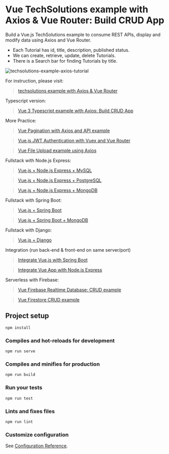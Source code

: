 # Vue TechSolutions example with Axios & Vue Router: Build CRUD App

Build a Vue.js TechSolutions example to consume REST APIs, display and modify data using Axios and Vue Router.

- Each Tutorial has id, title, description, published status.
- We can create, retrieve, update, delete Tutorials.
- There is a Search bar for finding Tutorials by title.

![techsolutions-example-axios-tutorial](techsolutions-example-axios-tutorial.png)

For instruction, please visit:

> [techsolutions example with Axios & Vue Router](https://bezkoder.com/techsolutions/)

Typescript version:

> [Vue 3 Typescript example with Axios: Build CRUD App](https://bezkoder.com/vue-3-typescript-axios/)

More Practice:

> [Vue Pagination with Axios and API example](https://bezkoder.com/vue-pagination-axios/)

> [Vue.js JWT Authentication with Vuex and Vue Router](https://bezkoder.com/jwt-vue-vuex-authentication/)

> [Vue File Upload example using Axios](https://bezkoder.com/vue-axios-file-upload/)

Fullstack with Node.js Express:

> [Vue.js + Node.js Express + MySQL](https://bezkoder.com/vue-js-node-js-express-mysql-crud-example/)

> [Vue.js + Node.js Express + PostgreSQL](https://bezkoder.com/vue-node-express-postgresql/)

> [Vue.js + Node.js Express + MongoDB](https://bezkoder.com/vue-node-express-mongodb-mevn-crud/)

Fullstack with Spring Boot:

> [Vue.js + Spring Boot](https://bezkoder.com/spring-boot-vue-js-crud-example/)

> [Vue.js + Spring Boot + MongoDB](https://bezkoder.com/spring-boot-vue-mongodb/)

Fullstack with Django:

> [Vue.js + Django](https://bezkoder.com/django-vue-js-rest-framework/)

Integration (run back-end & front-end on same server/port)

> [Integrate Vue.js with Spring Boot](https://bezkoder.com/integrate-vue-spring-boot/)

> [Integrate Vue App with Node.js Express](https://bezkoder.com/serve-vue-app-express/)

Serverless with Firebase:

> [Vue Firebase Realtime Database: CRUD example](https://bezkoder.com/vue-firebase-realtime-database/)

> [Vue Firestore CRUD example](https://bezkoder.com/vue-firestore-crud/)

## Project setup

```
npm install
```

### Compiles and hot-reloads for development

```
npm run serve
```

### Compiles and minifies for production

```
npm run build
```

### Run your tests

```
npm run test
```

### Lints and fixes files

```
npm run lint
```

### Customize configuration

See [Configuration Reference](https://cli.vuejs.org/config/).
